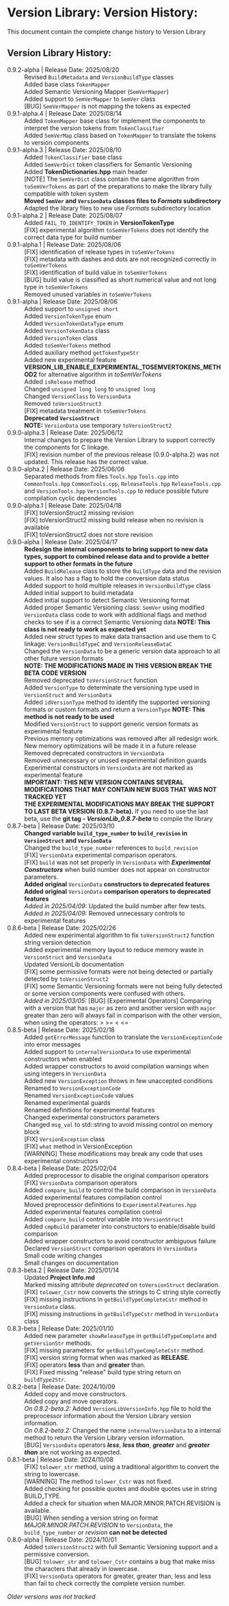 # Version Library: Version History:

This document contain the complete change history to Version Library

## Version Library History:

<!-- Version Library History Table: -->
<head>
    <link rel="stylesheet" href="Libraries/VersionLib/VersionLib/Docs/CSS/ReleaseNotes.css">
    <link rel="stylesheet" href="./CSS/ReleaseNotes.css">
</head>
<dl>
    <!-- 0.9.2-alpha (2025/08/20) -->
    <dt><version-data>0.9.2-alpha</version-data> | Release Date: 2025/08/20</dt>
    <dd>Revised <code>BuildMetadata</code> and <code>VersionBuildType</code> classes</dd>
    <dd>Added base class <code>TokenMapper</code></dd>
    <dd>Added Semantic Versioning Mapper (<code>SemVerMapper</code>)</dd>
    <dd>Added support to <code>SemVerMapper</code> to <code>SemVer</code> class</dd>
    <dd><bug-alert>[BUG]</bug-alert> <code>SemVerMapper</code> is not mapping the tokens as expected</dd>
    <!-- 0.9.1-alpha.4 (2025/08/14) -->
    <dt><version-data>0.9.1-alpha.4</version-data> | Release Date: 2025/08/14</dt>
    <dd>Added <code>TokenMapper</code> base class for implement the components to interpret the version tokens from <code>TokenClassifier</code></dd>
    <dd>Added <code>SemVerMap</code> class based on <code>TokenMapper</code> to translate the tokens to version components</dd>
    <!-- 0.9.1-alpha.3 (2025/08/10) -->
    <dt><version-data>0.9.1-alpha.3</version-data> | Release Date: 2025/08/10</dt>
    <dd>Added <code>TokenClassifier</code> base class</dd>
    <dd>Added <code>SemVerDict</code> token classifiers for Semantic Versioning</dd>
    <dd>Added <strong>TokenDictionaries.hpp</strong> main header</dd>
    <dd><note-alert>[NOTE]</note-alert> The <code>SemVerDict</code> class contain the same algorithm from <code>toSemVerTokens</code> as part of the preparations to make the library fully compatible with token system</dd>
    <dd><strong>Moved <code>SemVer</code> and <code>VersionData</code> classes files to <i>Formats</i> subdirectory</strong></dd>
    <dd>Adapted the library files to new use <i>Formats</i> subdirectory location</dd>
    <!-- 0.9.1-alpha.2 (2025/08/07) -->
    <dt><version-data>0.9.1-alpha.2</version-data> | Release Date: 2025/08/07</dt>
    <dd>Added <code>FAIL_TO_IDENTIFY_TOKEN</code> in <strong>VersionTokenType</strong></dd>
    <dd><fix-alert>[FIX]</fix-alert> experimental algorithm <code>toSemVerTokens</code> does not identify the correct data type for build number</dd>
    <!-- 0.9.1-alpha.1 (2025/08/06) -->
    <dt><version-data>0.9.1-alpha.1</version-data> | Release Date: 2025/08/06</dt>
    <dd><fix-alert>[FIX]</fix-alert> identification of release types in <code>toSemVerTokens</code></dd>
    <dd><fix-alert>[FIX]</fix-alert> metadata with dashes and dots are not recognized correctly in <code>toSemVerTokens</code></dd>
    <dd><fix-alert>[FIX]</fix-alert> identification of build value in <code>toSemVerTokens</code></dd>
    <dd><bug-alert>[BUG]</bug-alert> build value is classified as short numerical value and not long type in <code>toSemVerTokens</code></dd>
    <dd>Removed unused variables in <code>toSemVerTokens</code></dd>
    <!-- 0.9.1-alpha (2025/08/06) -->
    <dt><version-data>0.9.1-alpha</version-data> | Release Date: 2025/08/06</dt>
    <dd>Added support to <code>unsigned short</code></dd>
    <dd>Added <code>VersionTokenType</code> enum</dd>
    <dd>Added <code>VersionTokenDataType</code> enum</dd>
    <dd>Added <code>VersionTokenData</code> class</dd>
    <dd>Added <code>VersionToken</code> class</dd>
    <dd>Added <code>toSemVerTokens</code> method</dd>
    <dd>Added auxiliary method <code>getTokenTypeStr</code></dd>
    <dd>Added new experimental feature <strong>VERSION_LIB_ENABLE_EXPERIMENTAL_TOSEMVERTOKENS_METHOD2</strong> for alternative algorithm in <i>toSemVerTokens</i></dd>
    <dd>Added <code>isRelease</code> method</dd>
    <dd>Changed <code>unsigned long long</code> to <code>unsigned long</code></dd>
    <dd>Changed <code>VersionClass</code> to <code>VersionData</code></dd>
    <dd>Removed <code>toVersionStruct3</code></dd>
    <dd><fix-alert>[FIX]</fix-alert> metadata treatment in <code>toSemVerTokens</code></dd>
    <dd><strong>Deprecated <code>VersionStruct</code></strong></dd>
    <dd><strong>NOTE:</strong> <code>VersionData</code> use temporary <code>toVersionStruct2</code></dd>
    <!-- 0.9.0-alpha.3 (2025/06/12) -->
    <dt><version-data>0.9.0-alpha.3</version-data> | Release Date: 2025/06/12</dt>
    <dd>Internal changes to prepare the Version Library to support correctly the components for C linkage.</dd>
    <dd><fix-alert>[FIX]</fix-alert> revision number of the previous release (0.9.0-alpha.2) was not updated. This release has the correct value.</dd>
    <!-- 0.9.0-alpha.2 (2025/06/06) -->
    <dt><version-data>0.9.0-alpha.2</version-data> | Release Date: 2025/06/06</dt>
    <dd>Separated methods from files <code>Tools.hpp</code> <code>Tools.cpp</code> into <code>CommonTools.hpp</code> <code>CommonTools.cpp</code>, <code>ReleaseTools.hpp</code> <code>ReleaseTools.cpp</code> and <code>VersionTools.hpp</code> <code>VersionTools.cpp</code> to reduce possible future compilation cyclic dependencies</dd>
    <!-- 0.9.0-alpha.1 (2025/04/18) -->
    <dt><version-data>0.9.0-alpha.1</version-data> | Release Date: 2025/04/18</dt>
    <dd><fix-alert>[FIX]</fix-alert> toVersionStruct2 missing revision</dd>
    <dd><fix-alert>[FIX]</fix-alert> toVersionStruct2 missing build release when no revision is available</dd>
    <dd><fix-alert>[FIX]</fix-alert> toVersionStruct2 does not store revision</dd>
    <!-- 0.9.0-alpha (2025/04/17) -->
    <dt><version-data>0.9.0-alpha</version-data> | Release Date: 2025/04/17</dt>
    <dd><strong>Redesign the internal components to bring support to new data types, support to combined release data and to provide a better support to other formats in the future</strong></dd>
    <dd>Added <code>BuildRelease</code> class to store the <code>BuildType</code> data and the revision values. It also has a flag to hold the conversion data status</dd>
    <dd>Added support to hold multiple releases in <code>VersionBuildType</code> class</dd>
    <dd>Added initial support to build metadata</dd>
    <dd>Added initial support to detect Semantic Versioning format</dd>
    <dd>Added proper Semantic Versioning class: <code>SemVer</code> using modified <code>VersionData</code> class code to work with additional flags and method checks to see if is a correct Semantic Versioning data <strong>NOTE: This class is not ready to work as expected yet</strong></dd>
    <dd>Added new struct types to make data transaction and use them to C linkage: <code>VersionBuildTypeC</code> and <code>VersionReleaseDataC</code></dd>
    <dd>Changed the <code>VersionData</code> to be a generic version data approach to all other future version formats</dd>
    <dd><strong>NOTE: THE MODIFICATIONS MADE IN THIS VERSION BREAK THE BETA CODE VERSION</strong></dd>
    <dd>Removed deprecated <code>toVersionStruct</code> function</dd>
    <dd>Added <code>VersionType</code> to determinate the versioning type used in <code>VersionStruct</code> and <code>VersionData</code></dd>
    <dd>Added <code>idVersionType</code> method to identify the supported versioning formats or custom formats and return a <code>VersionType</code> <strong>NOTE: This method is not ready to be used</strong></dd>
    <dd>Modified <code>VersionStruct</code> to support generic version formats as experimental feature</dd>
    <dd>Previous memory optimizations was removed after all redesign work. New memory optimizations will be made it in a future release</dd>
    <dd>Removed deprecated constructors in <code>VersionData</code></dd>
    <dd>Removed unnecessary or unused experimental definition guards</dd>
    <dd>Experimental constructors in <code>VersionData</code> are not marked as experimental feature</dd>
    <dd><strong>IMPORTANT: THIS NEW VERSION CONTAINS SEVERAL MODIFICATIONS THAT MAY CONTAIN NEW BUGS THAT WAS NOT TRACKED YET</strong></dd>
    <dd><strong>THE EXPERIMENTAL MODIFICATIONS MAY BREAK THE SUPPORT TO LAST BETA VERSION (0.8.7-beta).</strong> If you need to use the last beta, use the <strong>git tag - <i>VersionLib_0.8.7-beta</i></strong> to compile the library</dd>
    <!-- 0.8.7-beta (2025/03/10) -->
    <dt><version-data>0.8.7-beta</version-data> | Release Date: 2025/03/10</dt>
    <dd><strong>Changed variable <code>build_type_number</code> to <code>build_revision</code> in <code>VersionStruct</code> and <code>VersionData</code></strong></dd>
    <dd>Changed the <code>build_type_number</code> references to <code>build_revision</code></dd>
    <dd><fix-alert>[FIX]</fix-alert> <code>VersionData</code> experimental comparison operators.</dd>
    <dd><fix-alert>[FIX]</fix-alert> <code>build</code> was not set properly in <code>VersionData</code> with <i><strong>Experimental Constructors</i></strong> when build number does not appear on constructor parameters.</dd>
    <dd><strong>Added original</strong> <code>VersionData</code> <strong>constructors to deprecated features</strong></dd>
    <dd><strong>Added original</strong> <code>VersionData</code> <strong>comparison operators to deprecated features</strong></dd>
    <dd><i>Added in 2025/04/09:</i> Updated the build number after few tests.</dd>
    <dd><i>Added in 2025/04/09:</i> Removed unnecessary controls to experimental features</dd>
    <!-- 0.8.6-beta (2025/02/26) -->
    <dt><version-data>0.8.6-beta</version-data> | Release Date: 2025/02/26</dt>
    <dd>Added new experimental algorithm to fix <code>toVersionStruct2</code> function string version detection</dd>
    <dd>Added experimental memory layout to reduce memory waste in <code>VersionStruct</code> and <code>VersionData</code></dd>
    <dd>Updated VersionLib documentation</dd>
    <dd><fix-alert>[FIX]</fix-alert> some permissive formats were not being detected or partially detected by <code>toVersionStruct2</code></dd>
    <dd><fix-alert>[FIX]</fix-alert> some Semantic Versioning formats were not being fully detected or some version components were confused with others.</dd>
    <dd><i>Added in 2025/03/05:</i> <bug-alert>[BUG]</bug-alert> [Experimental Operators] Comparing with a version that has <code>major</code> as zero and another version with <code>major</code> greater than zero will always fail in comparison with the other version, when using the operators: > >= < <=</dd>
    <!-- 0.8.5-beta (2025/02/18) -->
    <dt><version-data>0.8.5-beta</version-data> | Release Date: 2025/02/18</dt>
    <dd>Added <code>getErrorMessage</code> function to translate the <code>VersionExceptionCode</code> into error messages</dd>
    <dd>Added support to <code>internalVersionData</code> to use experimental constructors when enabled</dd>
    <dd>Added wrapper constructors to avoid compilation warnings when using integers in <code>VersionData</code></dd>
    <dd>Added new <code>VersionException</code> throws in few unaccepted conditions</dd>
    <dd>Renamed to <code>VersionExceptionCode</code></dd>
    <dd>Renamed <code>VersionExceptionCode</code> values</dd>
    <dd>Renamed experimental guards</dd>
    <dd>Renamed definitions for experimental features</dd>
    <dd>Changed experimental constructors parameters</dd>
    <dd>Changed <code>msg_val</code> to std::string to avoid missing control on memory block</dd>
    <dd><fix-alert>[FIX]</fix-alert> <code>VersionException</code> class</dd>
    <dd><fix-alert>[FIX]</fix-alert> <code>what</code> method in VersionException</dd>
    <dd><warning-alert>[WARNING]</warning-alert> These modifications may break any code that uses experimental constructors</dd>
    <!-- 0.8.4-beta (2025/02/04) -->
    <dt><version-data>0.8.4-beta</version-data> | Release Date: 2025/02/04</dt>
    <dd></dd>
    <dd>Added preprocessor to disable the original comparison operators</dd>
    <dd><fix-alert>[FIX]</fix-alert> <code>VersionData</code> comparison operators</dd>
    <dd>Added <code>compare_build</code> to control the build comparison in <code>VersionData</code></dd>
    <dd>Added experimental features compilation control</dd>
    <dd>Moved preprocessor definitions to <code>ExperimentalFeatures.hpp</code></dd>
    <dd>Added experimental features compilation control</dd>
    <dd>Added <code>compare_build</code> control variable into <code>VersionStruct</code></dd>
    <dd>Added <code>cmpBuild</code> parameter into constructors to enable/disable build comparison</dd>
    <dd>Added wrapper constructors to avoid constructor ambiguous failure</dd>
    <dd>Declared <code>VersionStruct</code> comparison operators in <code>VersionData</code></dd>
    <dd>Small code writing changes</dd>
    <dd>Small changes on documentation</dd>
    <!-- 0.8.3-beta.2 (2025/01/14) -->
    <dt><version-data>0.8.3-beta.2</version-data> | Release Date: 2025/01/14</dt>
    <dd>Updated <strong>Project Info.md</strong></dd>
    <dd>Marked missing attribute <i>deprecated</i> on <code>toVersionStruct</code> declaration.</dd>
    <dd><fix-alert>[FIX]</fix-alert> <code>tolower_Cstr</code> now converts the strings to C string style correctly</dd>
    <dd><fix-alert>[FIX]</fix-alert> missing instructions in <code>getBuildTypeCompleteCstr</code> method in <code>VersionData</code> class. </dd>
    <dd><fix-alert>[FIX]</fix-alert> missing instructions in <code>getBuildTypeCstr</code> method in <code>VersionData</code> class</dd>
    <!-- 0.8.3-beta (2025/01/10) -->
    <dt><version-data>0.8.3-beta</version-data> | Release Date: 2025/01/10</dt>
    <dd>Added new parameter <code>showReleaseType</code> in <code>getBuildTypeComplete</code> and <code>getVersionStr</code> methods.</dd>
    <dd><fix-alert>[FIX]</fix-alert> missing parameters for <code>getBuildTypeCompleteCstr</code> method.</dd>
    <dd><fix-alert>[FIX]</fix-alert> version string format when was marked as <strong>RELEASE</strong>.</dd>
    <dd><fix-alert>[FIX]</fix-alert> operators <strong>less</strong> than and <strong>greater</strong> than.</dd>
    <dd><fix-alert>[FIX]</fix-alert> Fixed missing "release" build type string return on <code>buildType2Str</code>.</dd>
    <!-- 0.8.2-beta (2024/10/09) -->
    <dt><version-data>0.8.2-beta</version-data> | Release Date: 2024/10/09</dt>
    <dd>Added copy and move constructors.</dd>
    <dd>Added copy and move operators.</dd>
    <dd><i>On 0.8.2-beta.2: </i>Added <code>VersionLibVersionInfo.hpp</code> file to hold the preprocessor information about the Version Library version information.</dd>
    <dd><i>On 0.8.2-beta.2: </i>Changed the name <code>internalVersionData</code> to a internal method to return the Version Library version information.</dd>
    <dd><bug-alert>[BUG]</bug-alert> <code>VersionData</code> operators <i><strong>less</strong></i>, <i><strong>less than</strong></i>, <i><strong>greater</strong></i> and <i><strong>greater than</strong></i> are not working as expected.</dd>
    <!-- 0.8.1-beta (2024/10/08) -->
    <dt><version-data>0.8.1-beta</version-data> | Release Date: 2024/10/08</dt>
    <dd><fix-alert>[FIX]</fix-alert> <code>tolower_str</code> method, using a traditional algorithm to convert the string to lowercase.</dd>
    <dd><warning-alert>[WARNING]</warning-alert> The method <code>tolower_Cstr</code> was not fixed.</dd>
    <dd>Added checking for possible quotes and double quotes use in string BUILD_TYPE.</dd>
    <dd>Added a check for situation when MAJOR.MINOR.PATCH.REVISION is available.</dd>
    <dd><bug-alert>[BUG]</bug-alert> When sending a version string on format <i>MAJOR.MINOR.PATCH.REVISION</i> to <code>VersionData</code>, the <code>build_type_number</code> or <i>revision</i> <strong>can not be detected</strong></dd>
    <!-- 0.8.0-alpha (2024/10/01) -->
    <dt><version-data>0.8.0-alpha</version-data> | Release Date: 2024/10/01</dt>
    <dd>Added <code>toVersionStruct2</code> with full Semantic Versioning support and a permissive conversion.</dd>
    <dd><bug-alert>[BUG]</bug-alert> <code>tolower_str</code> and <code>tolower_Cstr</code> contains a bug that make miss the characters that already in lowercase.</dd>
    <dd><fix-alert>[FIX]</fix-alert> <code>VersionData</code> operators for greater, greater than, less and less than fail to check correctly the complete version number.<dd>
</dl>

*Older versions was not tracked*